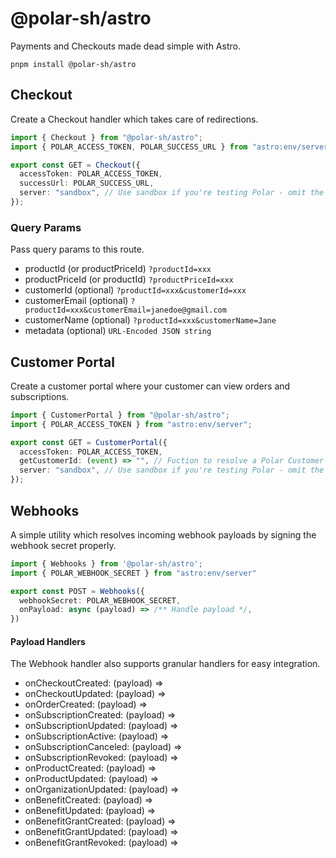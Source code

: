# @polar-sh/astro

Payments and Checkouts made dead simple with Astro.

`pnpm install @polar-sh/astro`

## Checkout

Create a Checkout handler which takes care of redirections.

```typescript
import { Checkout } from "@polar-sh/astro";
import { POLAR_ACCESS_TOKEN, POLAR_SUCCESS_URL } from "astro:env/server";

export const GET = Checkout({
  accessToken: POLAR_ACCESS_TOKEN,
  successUrl: POLAR_SUCCESS_URL,
  server: "sandbox", // Use sandbox if you're testing Polar - omit the parameter or pass 'production' otherwise
});
```

### Query Params

Pass query params to this route.

- productId (or productPriceId) `?productId=xxx`
- productPriceId (or productId) `?productPriceId=xxx`
- customerId (optional) `?productId=xxx&customerId=xxx`
- customerEmail (optional) `?productId=xxx&customerEmail=janedoe@gmail.com`
- customerName (optional) `?productId=xxx&customerName=Jane`
- metadata (optional) `URL-Encoded JSON string`

## Customer Portal

Create a customer portal where your customer can view orders and subscriptions.

```typescript
import { CustomerPortal } from "@polar-sh/astro";
import { POLAR_ACCESS_TOKEN } from "astro:env/server";

export const GET = CustomerPortal({
  accessToken: POLAR_ACCESS_TOKEN,
  getCustomerId: (event) => "", // Fuction to resolve a Polar Customer ID
  server: "sandbox", // Use sandbox if you're testing Polar - omit the parameter or pass 'production' otherwise
});
```

## Webhooks

A simple utility which resolves incoming webhook payloads by signing the webhook secret properly.

```typescript
import { Webhooks } from '@polar-sh/astro';
import { POLAR_WEBHOOK_SECRET } from "astro:env/server"

export const POST = Webhooks({
  webhookSecret: POLAR_WEBHOOK_SECRET,
  onPayload: async (payload) => /** Handle payload */,
})
```

#### Payload Handlers

The Webhook handler also supports granular handlers for easy integration.

- onCheckoutCreated: (payload) =>
- onCheckoutUpdated: (payload) =>
- onOrderCreated: (payload) =>
- onSubscriptionCreated: (payload) =>
- onSubscriptionUpdated: (payload) =>
- onSubscriptionActive: (payload) =>
- onSubscriptionCanceled: (payload) =>
- onSubscriptionRevoked: (payload) =>
- onProductCreated: (payload) =>
- onProductUpdated: (payload) =>
- onOrganizationUpdated: (payload) =>
- onBenefitCreated: (payload) =>
- onBenefitUpdated: (payload) =>
- onBenefitGrantCreated: (payload) =>
- onBenefitGrantUpdated: (payload) =>
- onBenefitGrantRevoked: (payload) =>
